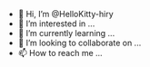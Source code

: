 - 👋 Hi, I’m @HelloKitty-hiry
- 👀 I’m interested in ...
- 🌱 I’m currently learning ...
- 💞️ I’m looking to collaborate on ...
- 📫 How to reach me ...

<!---
HelloKitty-hiry/HelloKitty-hiry is a ✨ special ✨ repository because its `README.md` (this file) appears on your GitHub profile.
You can click the Preview link to take a look at your changes.
---
